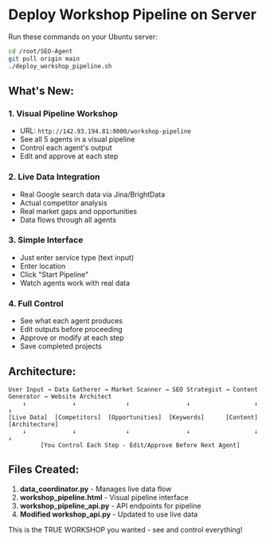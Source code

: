 # Deploy Workshop Pipeline on Server

Run these commands on your Ubuntu server:

```bash
cd /root/SEO-Agent
git pull origin main
./deploy_workshop_pipeline.sh
```

## What's New:

### 1. **Visual Pipeline Workshop** 
   - URL: `http://142.93.194.81:8000/workshop-pipeline`
   - See all 5 agents in a visual pipeline
   - Control each agent's output
   - Edit and approve at each step

### 2. **Live Data Integration**
   - Real Google search data via Jina/BrightData
   - Actual competitor analysis
   - Real market gaps and opportunities
   - Data flows through all agents

### 3. **Simple Interface**
   - Just enter service type (text input)
   - Enter location
   - Click "Start Pipeline"
   - Watch agents work with real data

### 4. **Full Control**
   - See what each agent produces
   - Edit outputs before proceeding
   - Approve or modify at each step
   - Save completed projects

## Architecture:

```
User Input → Data Gatherer → Market Scanner → SEO Strategist → Content Generator → Website Architect
    ↓             ↓              ↓                ↓                  ↓                    ↓
[Live Data]  [Competitors]  [Opportunities]  [Keywords]      [Content]          [Architecture]
    ↓             ↓              ↓                ↓                  ↓                    ↓
         [You Control Each Step - Edit/Approve Before Next Agent]
```

## Files Created:

1. **data_coordinator.py** - Manages live data flow
2. **workshop_pipeline.html** - Visual pipeline interface  
3. **workshop_pipeline_api.py** - API endpoints for pipeline
4. **Modified workshop_api.py** - Updated to use live data

This is the TRUE WORKSHOP you wanted - see and control everything!